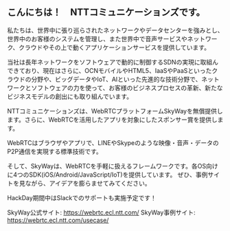 ## こんにちは！　NTTコミュニケーションズです。
私たちは、世界中に張り巡らされたネットワークやデータセンターを強みとし、世界中のお客様のシステムを管理し、また世界中で音声サービスやネットワーク、クラウドやその上で動くアプリケーションサービスを提供しています。

当社は長年ネットワークをソフトウェアで動的に制御するSDNの実現に取組んできており、現在はさらに、OCNモバイルやHTML5、IaaSやPaaSといったクラウドの分野や、ビッグデータやIoT、AIといった先進的な技術分野で、ネットワークとソフトウェアの力を使って、お客様のビジネスプロセスの革新、新たなビジネスモデルの創出にも取り組んでいます。

NTTコミュニケーションズは、WebRTCプラットフォームSkyWayを無償提供します。さらに、WebRTCを活用したアプリを対象にしたスポンサー賞を提供します。

WebRTCはブラウザやアプリで、LINEやSkypeのような映像・音声・データのP2P通信を実現する標準技術です。

そして、SkyWayは、WebRTCを手軽に扱えるフレームワークです。各OS向けに4つのSDK(iOS/Android/JavaScript/IoT)を提供しています。
ぜひ、事例サイトを見ながら、アイデアを膨らませてみてください。

HackDay期間中はSlackでのサポートも実施予定です！

SkyWay公式サイト: https://webrtc.ecl.ntt.com/
SkyWay事例サイト: https://webrtc.ecl.ntt.com/usecase/
